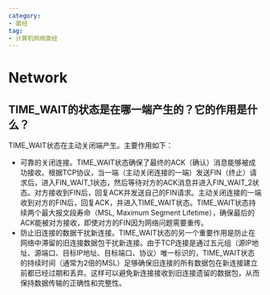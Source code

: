 ```yaml
---
category: 
- 面经
tag:
- 计算机网络面经
---
```


# Network

## TIME_WAIT的状态是在哪一端产生的？它的作用是什么？

TIME_WAIT状态在主动关闭端产生。主要作用如下：
- 可靠的关闭连接。TIME_WAIT状态确保了最终的ACK（确认）消息能够被成功接收。根据TCP协议，当一端（主动关闭连接的一端）发送FIN（终止）请求后，进入FIN_WAIT_1状态，然后等待对方的ACK消息并进入FIN_WAIT_2状态。对方接收到FIN后，回复ACK并发送自己的FIN请求。主动关闭连接的一端收到对方的FIN后，回复ACK，并进入TIME_WAIT状态。TIME_WAIT状态持续两个最大报文段寿命（MSL, Maximum Segment Lifetime），确保最后的ACK能被对方接收，即使对方的FIN因为网络问题需要重传。
- 防止旧连接的数据干扰新连接。TIME_WAIT状态的另一个重要作用是防止在网络中滞留的旧连接数据包干扰新连接。由于TCP连接是通过五元组（源IP地址、源端口、目标IP地址、目标端口、协议）唯一标识的，TIME_WAIT状态的持续时间（通常为2倍的MSL）足够确保旧连接的所有数据包在新连接建立前都已经过期和丢弃。这样可以避免新连接接收到旧连接遗留的数据包，从而保持数据传输的正确性和完整性。
